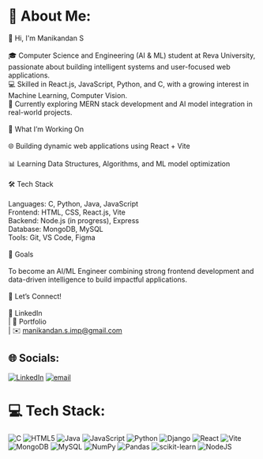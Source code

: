 # 💫 About Me:
👋 Hi, I'm Manikandan S<br><br>🎓 Computer Science and Engineering (AI & ML) student at Reva University, passionate about building intelligent systems and user-focused web applications.<br>💻 Skilled in React.js, JavaScript, Python, and C, with a growing interest in Machine Learning, Computer Vision.<br>🚀 Currently exploring MERN stack development and AI model integration in real-world projects.<br><br>🧠 What I’m Working On<br><br>🌐 Building dynamic web applications using React + Vite<br><br>📊 Learning Data Structures, Algorithms, and ML model optimization<br><br>🛠️ Tech Stack<br><br>Languages: C, Python, Java, JavaScript<br>Frontend: HTML, CSS, React.js, Vite<br>Backend: Node.js (in progress), Express<br>Database: MongoDB, MySQL<br>Tools: Git, VS Code, Figma<br><br>🎯 Goals<br><br>To become an AI/ML Engineer combining strong frontend development and data-driven intelligence to build impactful applications.<br><br>🌱 Let’s Connect!<br><br>💼 LinkedIn<br> | 🧠 Portfolio<br> | ✉️ manikandan.s.imp@gmail.com


## 🌐 Socials:
[![LinkedIn](https://img.shields.io/badge/LinkedIn-%230077B5.svg?logo=linkedin&logoColor=white)](https://linkedin.com/in/www.linkedin.com/in/manikandans00) [![email](https://img.shields.io/badge/Email-D14836?logo=gmail&logoColor=white)](mailto:MANIKANDAN.S.IMP@GMAIL.COM) 

# 💻 Tech Stack:
![C](https://img.shields.io/badge/c-%2300599C.svg?style=for-the-badge&logo=c&logoColor=white) ![HTML5](https://img.shields.io/badge/html5-%23E34F26.svg?style=for-the-badge&logo=html5&logoColor=white) ![Java](https://img.shields.io/badge/java-%23ED8B00.svg?style=for-the-badge&logo=openjdk&logoColor=white) ![JavaScript](https://img.shields.io/badge/javascript-%23323330.svg?style=for-the-badge&logo=javascript&logoColor=%23F7DF1E) ![Python](https://img.shields.io/badge/python-3670A0?style=for-the-badge&logo=python&logoColor=ffdd54) ![Django](https://img.shields.io/badge/django-%23092E20.svg?style=for-the-badge&logo=django&logoColor=white) ![React](https://img.shields.io/badge/react-%2320232a.svg?style=for-the-badge&logo=react&logoColor=%2361DAFB) ![Vite](https://img.shields.io/badge/vite-%23646CFF.svg?style=for-the-badge&logo=vite&logoColor=white) ![MongoDB](https://img.shields.io/badge/MongoDB-%234ea94b.svg?style=for-the-badge&logo=mongodb&logoColor=white) ![MySQL](https://img.shields.io/badge/mysql-4479A1.svg?style=for-the-badge&logo=mysql&logoColor=white) ![NumPy](https://img.shields.io/badge/numpy-%23013243.svg?style=for-the-badge&logo=numpy&logoColor=white) ![Pandas](https://img.shields.io/badge/pandas-%23150458.svg?style=for-the-badge&logo=pandas&logoColor=white) ![scikit-learn](https://img.shields.io/badge/scikit--learn-%23F7931E.svg?style=for-the-badge&logo=scikit-learn&logoColor=white) ![NodeJS](https://img.shields.io/badge/node.js-6DA55F?style=for-the-badge&logo=node.js&logoColor=white)

